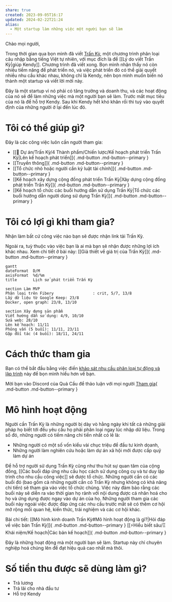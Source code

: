 ```yaml
---
share: true
created: 2023-09-05T16:17
updated: 2024-02-22T21:24
alias:
  - Một startup làm những việc một người bạn sẽ làm
---
```

Chào mọi người,

Trong thời gian qua bọn mình đã viết [Trấn Kỳ](https://lậptrình.quảcầu.cc/%F0%9F%91%8Ftr%E1%BA%A5n%20k%E1%BB%B3/?utm_source=CW+Obsidian%2C+qu%E1%BA%A3n+l%C3%BD+d%E1%BB%B1+%C3%A1n+v%C3%A0+c%C3%B4ng+c%E1%BB%A5+ngh%C4%A9+%C2%BB+L%E1%BB%9Di+m%E1%BB%9Di+tham+gia+startup+c%E1%BB%A7a+c%E1%BB%99ng+%C4%91%E1%BB%93ng&utm_medium=vault&utm_campaign=Tr%E1%BA%A5n+K%E1%BB%B3&utm_content=ph%E1%BA%A7n+m%E1%BB%9F+%C4%91%E1%BA%A7u), một chương trình phân loại câu nhập bằng tiếng Việt tự nhiên, với mục đích là để [[Lý do viết Trấn Kỳ|giúp Kendy]]. Chương trình đã viết xong. Bọn mình nhận thấy nó còn nhiều tiềm năng để phát triển nó, và việc phát triển đó có thể giải quyết nhiều nhu cầu khác nhau, không chỉ là Kendy, nên bọn mình muốn biến nó thành một startup và viết lời mời này.

Đây là một startup vì nó phải có tăng trưởng và doanh thu, và các hoạt động của nó sẽ để làm những việc mà một người bạn sẽ làm. Trước mắt mục tiêu của nó là để hỗ trợ Kendy. Sau khi Kendy hết khó khăn rồi thì tuỳ vào quyết định của những người ở lại đến lúc đó.

# Tôi có thể giúp gì?
Đây là các công việc luôn cần người tham gia:

- [[📐 Dự án/Trấn Kỳ/4 Thành phẩm/Chiến lược/Kế hoạch phát triển Trấn Kỳ|Lên kế hoạch phát triển]]{ .md-button .md-button--primary }
- [[Truyền thông]]{ .md-button .md-button--primary }
- [[Tổ chức nhỏ hoặc người cần kỷ luật tài chính]]{ .md-button .md-button--primary }
- [[Kế hoạch xây dựng cộng đồng phát triển Trấn Kỳ|Xây dựng cộng đồng phát triển Trấn Kỳ]]{ .md-button .md-button--primary }
- [[Kế hoạch tổ chức các buổi hướng dẫn sử dụng Trấn Kỳ|Tổ chức các buổi hướng dẫn người dùng sử dụng Trấn Kỳ]]{ .md-button .md-button--primary }
# Tôi có lợi gì khi tham gia?
Nhận làm bất cứ công việc nào bạn sẽ được nhận link tải Trấn Kỳ.

Ngoài ra, tuỳ thuộc vào việc bạn là ai mà bạn sẽ nhận được những lợi ích khác nhau. Xem chi tiết ở bài này: [[Giả thiết về giá trị của Trấn Kỳ]]{ .md-button .md-button--primary }

```mermaid
gantt
dateFormat  D/M
axisFormat  %d/%m
title       Lịch sử phát triển Trấn Kỳ

section Làm MVP
Phân loại trên Fibery                 : crit, 5/7, 13/8
Lấy dữ liệu từ Google Keep: 23/8
Docker, open graph: 23/8, 13/10

section Xây dựng sản phẩm
Viết hướng dẫn sử dụng: 4/9, 10/10
Sửa web: 28/10
Lên kế hoạch: 11/11
Phỏng vấn (5 buổi): 11/11, 23/11
Gặp đối tác (4 buổi): 18/11, 24/11
```

# Cách thức tham gia
Bạn có thể bắt đầu bằng việc điền [khảo sát nhu cầu phân loại tự động và lập trình](https://quảcầu.cc/khao-sat-nhu-cau-phan-loai-tu-dong-va-lap-trinh/?utm_source=CW+%C2%BB+Obsidian%2C+qu%E1%BA%A3n+l%C3%BD+d%E1%BB%B1+%C3%A1n+v%C3%A0+c%C3%B4ng+c%E1%BB%A5+ngh%C4%A9+%C2%BB+L%E1%BB%9Di+m%E1%BB%9Di+x%C3%A2y+d%E1%BB%B1ng+m%E1%BB%99t+startup+%C4%91%E1%BB%83+l%C3%A0m+nh%E1%BB%AFng+vi%E1%BB%87c+m%E1%BB%99t+ng%C6%B0%E1%BB%9Di+b%E1%BA%A1n+s%E1%BA%BD+l%C3%A0m&utm_medium=vault&utm_campaign=Tr%E1%BA%A5n+K%E1%BB%B3) này để bọn mình hiểu hơn về bạn.

Mời bạn vào Discord của Quả Cầu để thảo luận với mọi người
[Tham gia](https://discord.com/channels/898550123007709204/1163106307495170108/1171076032342806548){ .md-button .md-button--primary }

# Mô hình hoạt động
Người cần Trấn Kỳ là những người bị dày vò hằng ngày khi tất cả những giải pháp họ biết tới đều yêu cầu họ phải phân loại ngay lúc nhập dữ liệu. Trong số đó, những người có tiềm năng chi tiền nhất có lẽ là:
- Những người có một số vốn kiểu vài chục triệu để đầu tư kinh doanh, 
- Những người làm nghiên cứu hoặc làm dự án xã hội mới được cấp quỹ làm dự án

Để hỗ trợ người sử dụng Trấn Kỳ cũng như thu hút sự quan tâm của cộng đồng, [[Các buổi đáp ứng nhu cầu học cách sử dụng công cụ và tư duy lập trình cho nhu cầu công việc]] sẽ được tổ chức. Những người cần có các buổi đó (bao gồm cả những người cần có Trấn Kỳ nhưng không có khả năng chi tiền) sẽ tham gia vào việc tổ chức chúng. Việc này đảm bảo rằng các buổi này sẽ diễn ra vào thời gian họ rảnh với nội dung được cá nhân hoá cho họ và ứng dụng được ngay vào dự án của họ. Những người tham gia các buổi này ngoài việc được đáp ứng các nhu cầu trước mắt sẽ có thêm cơ hội mở rộng mối quan hệ, kiến thức, trải nghiệm và các cơ hội khác.

Bài chi tiết: [[Mô hình kinh doanh Trấn Kỳ#Mô hình hoạt động là gì?|Hỏi đáp về việc bán Trấn Kỳ]]{ .md-button .md-button--primary } [[⚡Hiểu biết sâu/Ξ Khái niệm/Kế hoạch|Các bản kế hoạch]]{ .md-button .md-button--primary }

Đây là những hoạt động mà một người bạn sẽ làm. Startup này chỉ chuyên nghiệp hoá chúng lên để đạt hiệu quả cao nhất mà thôi.
# Số tiền thu được sẽ dùng làm gì?
- Trả lương
- Trả lãi cho nhà đầu tư
- Hỗ trợ Kendy
